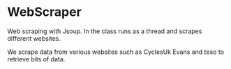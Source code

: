 # WebScraper
Web scraping with Jsoup.
In the class runs as a thread and scrapes different websites.

We scrape data from various websites such as CyclesUk Evans and teso to retrieve bits of data.
